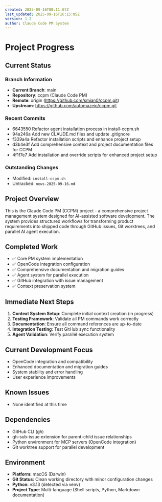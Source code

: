 ```yaml
---
created: 2025-09-16T00:11:07Z
last_updated: 2025-09-16T16:15:05Z
version: 1.2
author: Claude Code PM System
---
```


# Project Progress

## Current Status

### Branch Information
- **Current Branch**: main
- **Repository**: ccpm (Claude Code PM)
- **Remote**: origin (https://github.com/smian0/ccpm.git)
- **Upstream**: https://github.com/automazeio/ccpm.git

### Recent Commits
- 6643550 Refactor agent installation process in install-ccpm.sh
- 94a246a Add new CLAUDE.md files and update .gitignore
- f339a4a Refactor installation scripts and enhance project setup
- d3b4e3f Add comprehensive context and project documentation files for CCPM
- 4f1f7e7 Add installation and override scripts for enhanced project setup

### Outstanding Changes
- Modified: `install-ccpm.sh`
- Untracked: `news-2025-09-16.md`

## Project Overview
This is the Claude Code PM (CCPM) project - a comprehensive project management system designed for AI-assisted software development. The system provides structured workflows for transforming product requirements into shipped code through GitHub issues, Git worktrees, and parallel AI agent execution.

## Completed Work
- ✅ Core PM system implementation
- ✅ OpenCode integration configuration
- ✅ Comprehensive documentation and migration guides
- ✅ Agent system for parallel execution
- ✅ GitHub integration with issue management
- ✅ Context preservation system

## Immediate Next Steps
1. **Context System Setup**: Complete initial context creation (in progress)
2. **Testing Framework**: Validate all PM commands work correctly
3. **Documentation**: Ensure all command references are up-to-date
4. **Integration Testing**: Test GitHub sync functionality
5. **Agent Validation**: Verify parallel execution system

## Current Development Focus
- OpenCode integration and compatibility
- Enhanced documentation and migration guides
- System stability and error handling
- User experience improvements

## Known Issues
- None identified at this time

## Dependencies
- GitHub CLI (gh)
- gh-sub-issue extension for parent-child issue relationships
- Python environment for MCP servers (OpenCode integration)
- Git worktree support for parallel development

## Environment
- **Platform**: macOS (Darwin)
- **Git Status**: Clean working directory with minor configuration changes
- **Python**: v3.13 (detected via venv)
- **Project Type**: Multi-language (Shell scripts, Python, Markdown documentation)